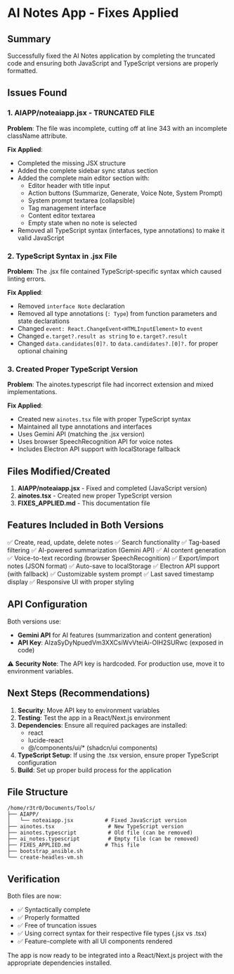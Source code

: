 # AI Notes App - Fixes Applied

## Summary
Successfully fixed the AI Notes application by completing the truncated code and ensuring both JavaScript and TypeScript versions are properly formatted.

## Issues Found

### 1. AIAPP/noteaiapp.jsx - TRUNCATED FILE
**Problem**: The file was incomplete, cutting off at line 343 with an incomplete className attribute.

**Fix Applied**: 
- Completed the missing JSX structure
- Added the complete sidebar sync status section
- Added the complete main editor section with:
  - Editor header with title input
  - Action buttons (Summarize, Generate, Voice Note, System Prompt)
  - System prompt textarea (collapsible)
  - Tag management interface
  - Content editor textarea
  - Empty state when no note is selected
- Removed all TypeScript syntax (interfaces, type annotations) to make it valid JavaScript

### 2. TypeScript Syntax in .jsx File
**Problem**: The .jsx file contained TypeScript-specific syntax which caused linting errors.

**Fix Applied**:
- Removed `interface Note` declaration
- Removed all type annotations (`: Type`) from function parameters and state declarations
- Changed `event: React.ChangeEvent<HTMLInputElement>` to `event`
- Changed `e.target?.result as string` to `e.target?.result`
- Changed `data.candidates[0]?.` to `data.candidates?.[0]?.` for proper optional chaining

### 3. Created Proper TypeScript Version
**Problem**: The ainotes.typescript file had incorrect extension and mixed implementations.

**Fix Applied**:
- Created new `ainotes.tsx` file with proper TypeScript syntax
- Maintained all type annotations and interfaces
- Uses Gemini API (matching the .jsx version)
- Uses browser SpeechRecognition API for voice notes
- Includes Electron API support with localStorage fallback

## Files Modified/Created

1. **AIAPP/noteaiapp.jsx** - Fixed and completed (JavaScript version)
2. **ainotes.tsx** - Created new proper TypeScript version
3. **FIXES_APPLIED.md** - This documentation file

## Features Included in Both Versions

✅ Create, read, update, delete notes
✅ Search functionality
✅ Tag-based filtering
✅ AI-powered summarization (Gemini API)
✅ AI content generation
✅ Voice-to-text recording (browser SpeechRecognition)
✅ Export/import notes (JSON format)
✅ Auto-save to localStorage
✅ Electron API support (with fallback)
✅ Customizable system prompt
✅ Last saved timestamp display
✅ Responsive UI with proper styling

## API Configuration

Both versions use:
- **Gemini API** for AI features (summarization and content generation)
- **API Key**: AIzaSyDyNpuedVm3XXCsiWvVteiAi-OIH2SURwc (exposed in code)
  
⚠️ **Security Note**: The API key is hardcoded. For production use, move it to environment variables.

## Next Steps (Recommendations)

1. **Security**: Move API key to environment variables
2. **Testing**: Test the app in a React/Next.js environment
3. **Dependencies**: Ensure all required packages are installed:
   - react
   - lucide-react
   - @/components/ui/* (shadcn/ui components)
4. **TypeScript Setup**: If using the .tsx version, ensure proper TypeScript configuration
5. **Build**: Set up proper build process for the application

## File Structure

```
/home/r3tr0/Documents/Tools/
├── AIAPP/
│   └── noteaiapp.jsx          # Fixed JavaScript version
├── ainotes.tsx                 # New TypeScript version
├── ainotes.typescript          # Old file (can be removed)
├── ai_notes.typescript         # Empty file (can be removed)
├── FIXES_APPLIED.md           # This file
├── bootstrap_ansible.sh
└── create-headles-vm.sh
```

## Verification

Both files are now:
- ✅ Syntactically complete
- ✅ Properly formatted
- ✅ Free of truncation issues
- ✅ Using correct syntax for their respective file types (.jsx vs .tsx)
- ✅ Feature-complete with all UI components rendered

The app is now ready to be integrated into a React/Next.js project with the appropriate dependencies installed.
